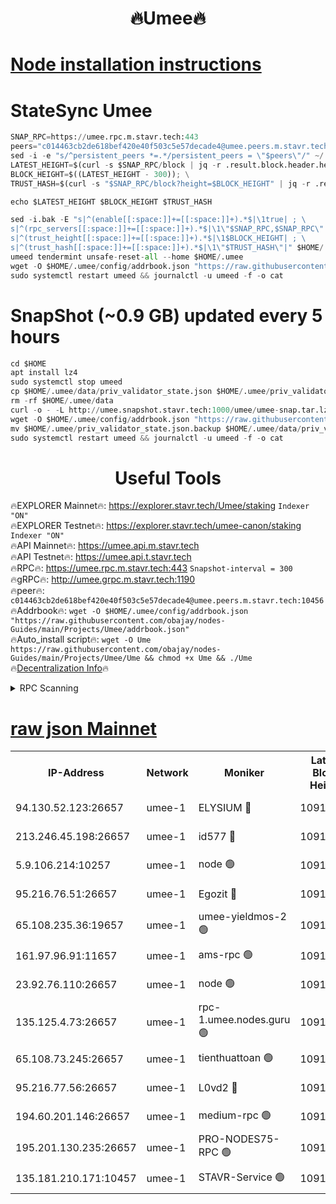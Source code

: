 <h1 align="center"> 🔥Umee🔥</h1>


[Node installation instructions](https://github.com/obajay/nodes-Guides/tree/main/Projects/Umee)
=
# StateSync Umee
```python
SNAP_RPC=https://umee.rpc.m.stavr.tech:443
peers="c014463cb2de618bef420e40f503c5e57decade4@umee.peers.m.stavr.tech:10456"
sed -i -e "s/^persistent_peers *=.*/persistent_peers = \"$peers\"/" ~/.umee/config/config.toml
LATEST_HEIGHT=$(curl -s $SNAP_RPC/block | jq -r .result.block.header.height); \
BLOCK_HEIGHT=$((LATEST_HEIGHT - 300)); \
TRUST_HASH=$(curl -s "$SNAP_RPC/block?height=$BLOCK_HEIGHT" | jq -r .result.block_id.hash)

echo $LATEST_HEIGHT $BLOCK_HEIGHT $TRUST_HASH

sed -i.bak -E "s|^(enable[[:space:]]+=[[:space:]]+).*$|\1true| ; \
s|^(rpc_servers[[:space:]]+=[[:space:]]+).*$|\1\"$SNAP_RPC,$SNAP_RPC\"| ; \
s|^(trust_height[[:space:]]+=[[:space:]]+).*$|\1$BLOCK_HEIGHT| ; \
s|^(trust_hash[[:space:]]+=[[:space:]]+).*$|\1\"$TRUST_HASH\"|" $HOME/.umee/config/config.toml
umeed tendermint unsafe-reset-all --home $HOME/.umee
wget -O $HOME/.umee/config/addrbook.json "https://raw.githubusercontent.com/obajay/nodes-Guides/main/Projects/Umee/addrbook.json"
sudo systemctl restart umeed && journalctl -u umeed -f -o cat
```
# SnapShot (~0.9 GB) updated every 5 hours
```python
cd $HOME
apt install lz4
sudo systemctl stop umeed
cp $HOME/.umee/data/priv_validator_state.json $HOME/.umee/priv_validator_state.json.backup
rm -rf $HOME/.umee/data
curl -o - -L http://umee.snapshot.stavr.tech:1000/umee/umee-snap.tar.lz4 | lz4 -c -d - | tar -x -C $HOME/.umee --strip-components 2
wget -O $HOME/.umee/config/addrbook.json "https://raw.githubusercontent.com/obajay/nodes-Guides/main/Projects/Umee/addrbook.json"
mv $HOME/.umee/priv_validator_state.json.backup $HOME/.umee/data/priv_validator_state.json
sudo systemctl restart umeed && journalctl -u umeed -f -o cat
```
 <h1 align="center"> Useful Tools</h1>

🔥EXPLORER Mainnet🔥:      https://explorer.stavr.tech/Umee/staking             `Indexer "ON"` \
🔥EXPLORER Testnet🔥:        https://explorer.stavr.tech/umee-canon/staking      `Indexer "ON"` \
🔥API Mainnet🔥:                   https://umee.api.m.stavr.tech \
🔥API Testnet🔥:                     https://umee.api.t.stavr.tech \
🔥RPC🔥:                           https://umee.rpc.m.stavr.tech:443                     `Snapshot-interval = 300` \
🔥gRPC🔥:                              http://umee.grpc.m.stavr.tech:1190 \
🔥peer🔥:                     `c014463cb2de618bef420e40f503c5e57decade4@umee.peers.m.stavr.tech:10456` \
🔥Addrbook🔥:    ```wget -O $HOME/.umee/config/addrbook.json "https://raw.githubusercontent.com/obajay/nodes-Guides/main/Projects/Umee/addrbook.json"``` \
🔥Auto_install script🔥: ```wget -O Ume https://raw.githubusercontent.com/obajay/nodes-Guides/main/Projects/Umee/Ume && chmod +x Ume && ./Ume``` \
🔥[Decentralization Info](https://github.com/obajay/StateSync-snapshots/tree/main/Projects/Umee/Decentralization)🔥

<details>
<summary>RPC Scanning</summary>

<h2 align="center"> We scan nodes in real time every 4 hours. And we provide the final result of RPC endpoints.
We cannot influence the operation of these nodes in any way. </h2>


```python
If Voting Power is higher than 0 --> then the Node is a validator of the network and may be subject to attack and be a potential threat to the chain.
```
```python
We marked such validators with a red symbol
```

</details>

[raw json Mainnet](https://rpc-check.umeem.stavr.tech/umeem/rpc-umeem-result.json)
=



<table><tr><th>IP-Address</th><th>Network</th><th>Moniker</th><th>Latest Block Height</th><th>Earliest Block Height</th><th>Catching Up</th><th>Tx Index</th><th>Voting Power</th><th>Scan Time</th></tr><tr><td>94.130.52.123:26657</td><td>umee-1</td><td>ELYSIUM 🔴</td><td>10919081</td><td>3216011</td><td>False</td><td>on</td><td>23171290</td><td>2024-03-07T23:15:19.712967759UTC</td></tr><tr><td>213.246.45.198:26657</td><td>umee-1</td><td>id577 🔴</td><td>10919069</td><td>7100001</td><td>False</td><td>on</td><td>35124364</td><td>2024-03-07T23:14:08.576857894UTC</td></tr><tr><td>5.9.106.214:10257</td><td>umee-1</td><td>node 🟢</td><td>10919077</td><td>7942001</td><td>False</td><td>on</td><td>0</td><td>2024-03-07T23:14:58.708515882UTC</td></tr><tr><td>95.216.76.51:26657</td><td>umee-1</td><td>Egozit 🔴</td><td>10919081</td><td>8262001</td><td>False</td><td>off</td><td>38739178</td><td>2024-03-07T23:15:19.440434997UTC</td></tr><tr><td>65.108.235.36:19657</td><td>umee-1</td><td>umee-yieldmos-2 🟢</td><td>10919061</td><td>9575548</td><td>False</td><td>on</td><td>0</td><td>2024-03-07T23:13:21.281941123UTC</td></tr><tr><td>161.97.96.91:11657</td><td>umee-1</td><td>ams-rpc 🟢</td><td>10919084</td><td>10352001</td><td>False</td><td>on</td><td>0</td><td>2024-03-07T23:15:39.260775951UTC</td></tr><tr><td>23.92.76.110:26657</td><td>umee-1</td><td>node 🟢</td><td>10919088</td><td>10526001</td><td>False</td><td>on</td><td>0</td><td>2024-03-07T23:16:00.343770300UTC</td></tr><tr><td>135.125.4.73:26657</td><td>umee-1</td><td>rpc-1.umee.nodes.guru 🟢</td><td>10919081</td><td>10691018</td><td>False</td><td>on</td><td>0</td><td>2024-03-07T23:15:19.943461339UTC</td></tr><tr><td>65.108.73.245:26657</td><td>umee-1</td><td>tienthuattoan 🟢</td><td>10919073</td><td>10787155</td><td>False</td><td>on</td><td>0</td><td>2024-03-07T23:14:31.751231558UTC</td></tr><tr><td>95.216.77.56:26657</td><td>umee-1</td><td>L0vd2 🔴</td><td>10919084</td><td>10819084</td><td>False</td><td>off</td><td>38475956</td><td>2024-03-07T23:15:39.000282621UTC</td></tr><tr><td>194.60.201.146:26657</td><td>umee-1</td><td>medium-rpc 🟢</td><td>10919070</td><td>10823243</td><td>False</td><td>on</td><td>0</td><td>2024-03-07T23:14:15.158761378UTC</td></tr><tr><td>195.201.130.235:26657</td><td>umee-1</td><td>PRO-NODES75-RPC 🟢</td><td>10919077</td><td>10881705</td><td>False</td><td>on</td><td>0</td><td>2024-03-07T23:14:56.448058330UTC</td></tr><tr><td>135.181.210.171:10457</td><td>umee-1</td><td>STAVR-Service 🟢</td><td>10919081</td><td>10916546</td><td>False</td><td>on</td><td>0</td><td>2024-03-07T23:15:26.434408342UTC</td></tr></table>
